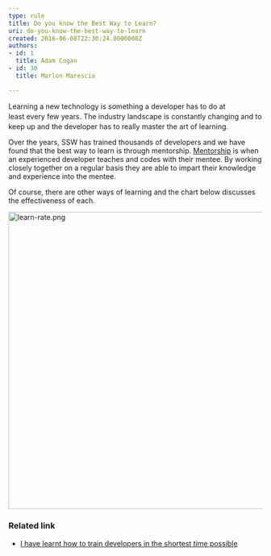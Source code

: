 ```yaml
---
type: rule
title: Do you know the Best Way to Learn?
uri: do-you-know-the-best-way-to-learn
created: 2016-06-08T22:30:24.0000000Z
authors:
- id: 1
  title: Adam Cogan
- id: 30
  title: Marlon Marescia

---
```




<span class='intro'> <p>Learning a new technology is something a developer&#160;has to do&#160;<span style="line-height&#58;20.8px;">at least&#160;</span>every&#160;few years. The industry landscape is constantly changing and to keep up and the developer has to really master the art of learning.</p><p>Over the years, SSW has trained thousands of developers and&#160;we have found that the best way to learn is through mentorship. <a href="http&#58;//adamcogan.com/2016/06/06/train-devs-quickly/" target="_blank">Mentorship​</a>&#160;​is when an experienced developer t<span></span><span></span>eaches and codes with their mentee. By working closely together on a regular basis they are able to impart their knowledge and experience&#160;into the mentee.</p><p>Of course, there are other ways of learning and the chart below discusses the effectiveness of each.​​</p><img src="./learn-rate.png" alt="learn-rate.png" style="margin&#58;0px;width&#58;800px;height&#58;590px;" /><br> </span>

<h3 class="ssw15-rteElement-H3">​Related link​</h3><ul><li><a href="http&#58;//adamcogan.com/2016/06/06/train-devs-quickly/" title="I have learnt how to train developers in the shortest time possible" target="_blank">I have learnt how to train developers in the shortest time possible</a>​</li></ul>


